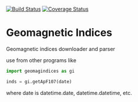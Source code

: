 [![Build Status](https://travis-ci.com/scivision/geomag-indices.svg?branch=master)](https://travis-ci.com/scivision/geomag-indices)
[![Coverage Status](https://coveralls.io/repos/github/scivision/geomag-indices/badge.svg?branch=master)](https://coveralls.io/github/scivision/geomag-indices?branch=master)

# Geomagnetic Indices
Geomagnetic indices downloader and parser

use from other programs like
```python
import geomagindices as gi

inds = gi.getApF107(date)
```

where date is datetime.date, datetime.datetime, etc.
